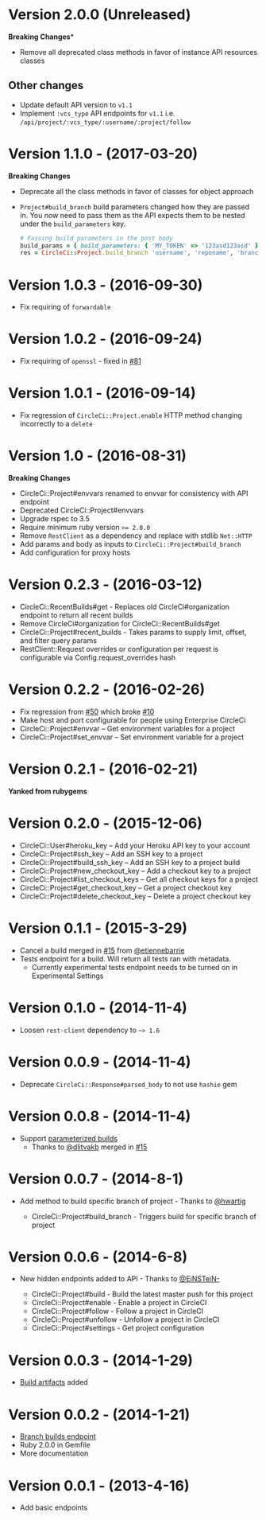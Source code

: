 # Version 2.0.0 (Unreleased)

**Breaking Changes***

* Remove all deprecated class methods in favor of instance API resources classes

## Other changes

* Update default API version to `v1.1`
* Implement `:vcs_type` API endpoints for `v1.1` i.e. `/api/project/:vcs_type/:username/:project/follow`

# Version 1.1.0 - (2017-03-20)

**Breaking Changes**

* Deprecate all the class methods in favor of classes for object approach
* `Project#build_branch` build parameters changed how they are
   passed in. You now need to pass them as the API expects them to be
   nested under the `build_parameters` key.

   ```ruby
   # Passing build parameters in the post body
   build_params = { build_parameters: { 'MY_TOKEN' => '123asd123asd' } }
   res = CircleCi::Project.build_branch 'username', 'reponame', 'branch', {}, build_params
   ```

# Version 1.0.3 - (2016-09-30)

* Fix requiring of `forwardable`

# Version 1.0.2 - (2016-09-24)

* Fix requiring of `openssl` - fixed in [#81](https://github.com/mtchavez/circleci/pull/81)

# Version 1.0.1 - (2016-09-14)

* Fix regression of `CircleCi::Project.enable` HTTP method changing incorrectly to a `delete`

# Version 1.0 - (2016-08-31)

**Breaking Changes**

* CircleCi::Project#envvars renamed to envvar for consistency with API endpoint
* Deprecated CircleCi::Project#envvars
* Upgrade rspec to 3.5
* Require minimum ruby version `>= 2.0.0`
* Remove `RestClient` as a dependency and replace with stdlib `Net::HTTP`
* Add params and body as inputs to `CircleCi::Project#build_branch`
* Add configuration for proxy hosts

# Version 0.2.3 - (2016-03-12)

* CircleCi::RecentBuilds#get - Replaces old CircleCi#organization endpoint to return all recent builds
* Remove CircleCi#organization for CircleCi::RecentBuilds#get
* CircleCi::Project#recent_builds - Takes params to supply limit, offset, and filter query params
* RestClient::Request overrides or configuration per request is configurable via Config.request_overrides hash

# Version 0.2.2 - (2016-02-26)

* Fix regression from [#50](https://github.com/mtchavez/circleci/pull/50) which broke [#10](https://github.com/mtchavez/circleci/pull/10)
* Make host and port configurable for people using Enterprise CircleCi
* CircleCi::Project#envvar – Get environment variables for a project
* CircleCi::Project#set_envvar – Set environment variable for a project

# Version 0.2.1 - (2016-02-21)

**Yanked from rubygems**

# Version 0.2.0 - (2015-12-06)

* CircleCi::User#heroku_key – Add your Heroku API key to your account
* CircleCi::Project#ssh_key – Add an SSH key to a project
* CircleCi::Project#build_ssh_key – Add an SSH key to a project build
* CircleCi::Project#new_checkout_key – Add a checkout key to a project
* CircleCi::Project#list_checkout_keys – Get all checkout keys for a project
* CircleCi::Project#get_checkout_key – Get a project checkout key
* CircleCi::Project#delete_checkout_key – Delete a project checkout key

# Version 0.1.1 - (2015-3-29)

* Cancel a build merged in [#15](https://github.com/mtchavez/circleci/pull/15) from [@etiennebarrie](https://github.com/etiennebarrie)
* Tests endpoint for a build. Will return all tests ran with metadata.
  * Currently experimental tests endpoint needs to be turned on in Experimental Settings

# Version 0.1.0 - (2014-11-4)

* Loosen `rest-client` dependency to `~> 1.6`

# Version 0.0.9 - (2014-11-4)

* Deprecate `CircleCi::Response#parsed_body` to not use `hashie` gem

# Version 0.0.8 - (2014-11-4)

* Support [parameterized builds](https://circleci.com/docs/parameterized-builds)
  * Thanks to [@dlitvakb](https://github.com/dlitvakb) merged in [#15](https://github.com/mtchavez/circleci/pull/15)

# Version 0.0.7 - (2014-8-1)

* Add method to build specific branch of project - Thanks to [@hwartig](https://github.com/hwartig)

  * CircleCi::Project#build_branch - Triggers build for specific branch of project

# Version 0.0.6 - (2014-6-8)

* New hidden endpoints added to API - Thanks to [@EiNSTeiN-](https://github.com/EiNSTeiN-)

  * CircleCi::Project#build - Build the latest master push for this project
  * CircleCi::Project#enable - Enable a project in CircleCI
  * CircleCi::Project#follow - Follow a project in CircleCI
  * CircleCi::Project#unfollow - Unfollow a project in CircleCI
  * CircleCi::Project#settings - Get project configuration

# Version 0.0.3 - (2014-1-29)

* [Build artifacts](https://github.com/mtchavez/circleci/pull/3) added

# Version 0.0.2 - (2014-1-21)

* [Branch builds endpoint](https://github.com/mtchavez/circleci/pull/1)
* Ruby 2.0.0 in Gemfile
* More documentation

# Version 0.0.1 - (2013-4-16)

* Add basic endpoints
